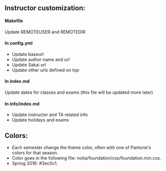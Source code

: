 ## Instructor customization:

#### Makefile

Update REMOTEUSER and REMOTEDIR

#### In config.yml

* Update baseurl
* Update author name and url
* Update Sakai url
* Update other urls defined on top

#### In index.md

Update dates for classes and exams (this file will be updated more later)

#### In info/index.md

* Update instructor and TA related info
* Update holidays and exams

## Colors:

* Each semester change the theme color, often with one of Pantone's colors 
for that season.
* Color goes in the following file: noita/foundation/css/foundation.min.css. 
* Spring 2016: #3ec0c1.